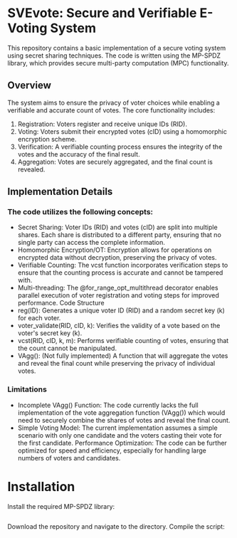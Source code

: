 # SVEvote: Secure and Verifiable E-Voting System
This repository contains a basic implementation of a secure voting system using secret sharing techniques. The code is written using the MP-SPDZ library, which provides secure multi-party computation (MPC) functionality.
## Overview
The system aims to ensure the privacy of voter choices while enabling a verifiable and accurate count of votes. The core functionality includes:

1. Registration: Voters register and receive unique IDs (RID).
2. Voting: Voters submit their encrypted votes (cID) using a homomorphic encryption scheme.
3. Verification: A verifiable counting process ensures the integrity of the votes and the accuracy of the final result.
4. Aggregation: Votes are securely aggregated, and the final count is revealed.
## Implementation Details
### The code utilizes the following concepts:
- Secret Sharing: Voter IDs (RID) and votes (cID) are split into multiple shares. Each share is distributed to a different party, ensuring that no single party can access the complete information.
- Homomorphic Encryption/OT: Encryption allows for operations on encrypted data without decryption, preserving the privacy of votes.
- Verifiable Counting: The vcst function incorporates verification steps to ensure that the counting process is accurate and cannot be tampered with.
- Multi-threading: The @for_range_opt_multithread decorator enables parallel execution of voter registration and voting steps for improved performance.
Code Structure
- reg(ID): Generates a unique voter ID (RID) and a random secret key (k) for each voter.
- voter_validate(RID, cID, k): Verifies the validity of a vote based on the voter's secret key (k).
- vcst(RID, cID, k, m): Performs verifiable counting of votes, ensuring that the count cannot be manipulated.
- VAgg(): (Not fully implemented) A function that will aggregate the votes and reveal the final count while preserving the privacy of individual votes.
### Limitations
- Incomplete VAgg() Function: The code currently lacks the full implementation of the vote aggregation function (VAgg()) which would need to securely combine the shares of votes and reveal the final count.
- Simple Voting Model: The current implementation assumes a simple scenario with only one candidate and the voters casting their vote for the first candidate.
Performance Optimization: The code can be further optimized for speed and efficiency, especially for handling large numbers of voters and candidates.

# Installation

Install the required MP-SPDZ library:
```
```
Download the repository and navigate to the directory.
Compile the script:
```
```
